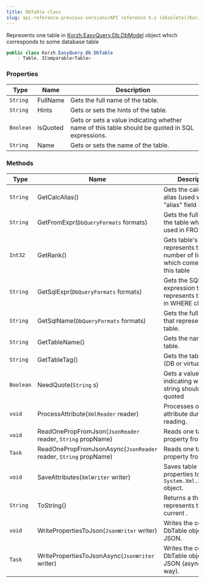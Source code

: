 ```yaml
---
title: DbTable class
slug: api-reference-previous-versions/API reference 5.x (obsolete)/Korzh.EasyQuery.Db namespace/dbtable-class
---
```



Represents one table in [Korzh.EasyQuery.Db.DbModel](/api-reference-5x/korzh-easyquery-db-namespace/dbmodel-class) object which corresponds to some database table
```csharp
public class Korzh.EasyQuery.Db.DbTable
    : Table, IComparable<Table>

```

### Properties

| Type | Name | Description | 
| --- | --- | --- | 
| `String` | FullName | Gets the full name of the table. | 
| `String` | Hints | Gets or sets the hints of the table. | 
| `Boolean` | IsQuoted | Gets or sets a value indicating whether name of this table should be quoted in SQL expressions. | 
| `String` | Name | Gets or sets the name of the table. | 


### Methods

| Type | Name | Description | 
| --- | --- | --- | 
| `String` | GetCalcAlias() | Gets the calculated alias (used when the "alias" field is empty) | 
| `String` | GetFromExpr(`DbQueryFormats` formats) | Gets the full name of the table which is used in FROM clause. | 
| `Int32` | GetRank() | Gets table's rank. It represents the number of links which come out from this table | 
| `String` | GetSqlExpr(`DbQueryFormats` formats) | Gets the SQL expression that represents the table in WHERE clause. | 
| `String` | GetSqlName(`DbQueryFormats` formats) | Gets the full DB name that represents the table. | 
| `String` | GetTableName() | Gets the name of the table. | 
| `String` | GetTableTag() | Gets the table class (DB or virtual). | 
| `Boolean` | NeedQuote(`String` s) | Gets a value indicating whether string should be quoted | 
| `void` | ProcessAttribute(`XmlReader` reader) | Processes one attribute during XML reading. | 
| `void` | ReadOnePropFromJson(`JsonReader` reader, `String` propName) | Reads one table's property from JSON | 
| `Task` | ReadOnePropFromJsonAsync(`JsonReader` reader, `String` propName) | Reads one table's property from JSON | 
| `void` | SaveAttributes(`XmlWriter` writer) | Saves table properties to `System.Xml.XmlWriter` object. | 
| `String` | ToString() | Returns a <see cref="T:System.String"></see> that represents the current <see cref="T:System.Object"></see>. | 
| `void` | WritePropertiesToJson(`JsonWriter` writer) | Writes the content of DbTable object to JSON. | 
| `Task` | WritePropertiesToJsonAsync(`JsonWriter` writer) | Writes the content of DbTable object to JSON (asynchronous way). |